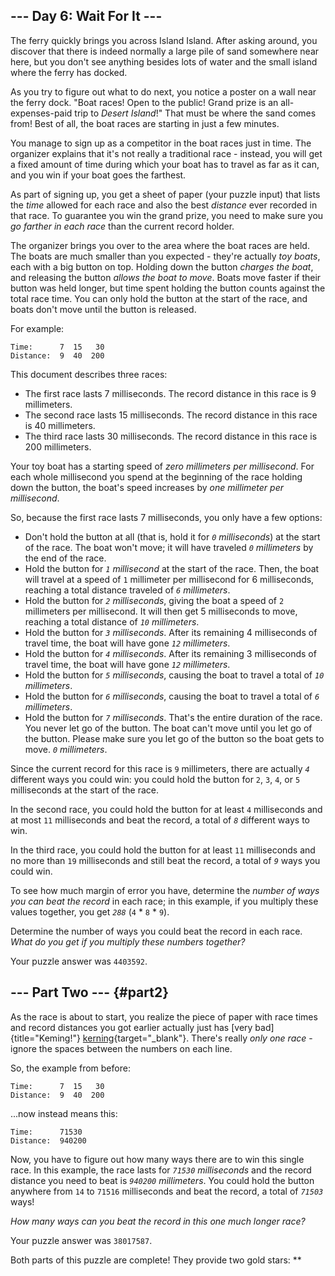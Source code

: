## \-\-- Day 6: Wait For It \-\--

The ferry quickly brings you across Island Island. After asking around,
you discover that there is indeed normally a large pile of sand
somewhere near here, but you don\'t see anything besides lots of water
and the small island where the ferry has docked.

As you try to figure out what to do next, you notice a poster on a wall
near the ferry dock. \"Boat races! Open to the public! Grand prize is an
all-expenses-paid trip to *Desert Island*!\" That must be where the sand
comes from! Best of all, the boat races are starting in just a few
minutes.

You manage to sign up as a competitor in the boat races just in time.
The organizer explains that it\'s not really a traditional race -
instead, you will get a fixed amount of time during which your boat has
to travel as far as it can, and you win if your boat goes the farthest.

As part of signing up, you get a sheet of paper (your puzzle input) that
lists the *time* allowed for each race and also the best *distance* ever
recorded in that race. To guarantee you win the grand prize, you need to
make sure you *go farther in each race* than the current record holder.

The organizer brings you over to the area where the boat races are held.
The boats are much smaller than you expected - they\'re actually *toy
boats*, each with a big button on top. Holding down the button *charges
the boat*, and releasing the button *allows the boat to move*. Boats
move faster if their button was held longer, but time spent holding the
button counts against the total race time. You can only hold the button
at the start of the race, and boats don\'t move until the button is
released.

For example:

    Time:      7  15   30
    Distance:  9  40  200

This document describes three races:

-   The first race lasts 7 milliseconds. The record distance in this
    race is 9 millimeters.
-   The second race lasts 15 milliseconds. The record distance in this
    race is 40 millimeters.
-   The third race lasts 30 milliseconds. The record distance in this
    race is 200 millimeters.

Your toy boat has a starting speed of *zero millimeters per
millisecond*. For each whole millisecond you spend at the beginning of
the race holding down the button, the boat\'s speed increases by *one
millimeter per millisecond*.

So, because the first race lasts 7 milliseconds, you only have a few
options:

-   Don\'t hold the button at all (that is, hold it for *`0`
    milliseconds*) at the start of the race. The boat won\'t move; it
    will have traveled *`0` millimeters* by the end of the race.
-   Hold the button for *`1` millisecond* at the start of the race.
    Then, the boat will travel at a speed of `1` millimeter per
    millisecond for 6 milliseconds, reaching a total distance traveled
    of *`6` millimeters*.
-   Hold the button for *`2` milliseconds*, giving the boat a speed of
    `2` millimeters per millisecond. It will then get 5 milliseconds to
    move, reaching a total distance of *`10` millimeters*.
-   Hold the button for *`3` milliseconds*. After its remaining 4
    milliseconds of travel time, the boat will have gone *`12`
    millimeters*.
-   Hold the button for *`4` milliseconds*. After its remaining 3
    milliseconds of travel time, the boat will have gone *`12`
    millimeters*.
-   Hold the button for *`5` milliseconds*, causing the boat to travel a
    total of *`10` millimeters*.
-   Hold the button for *`6` milliseconds*, causing the boat to travel a
    total of *`6` millimeters*.
-   Hold the button for *`7` milliseconds*. That\'s the entire duration
    of the race. You never let go of the button. The boat can\'t move
    until you let go of the button. Please make sure you let go of the
    button so the boat gets to move. *`0` millimeters*.

Since the current record for this race is `9` millimeters, there are
actually *`4`* different ways you could win: you could hold the button
for `2`, `3`, `4`, or `5` milliseconds at the start of the race.

In the second race, you could hold the button for at least `4`
milliseconds and at most `11` milliseconds and beat the record, a total
of *`8`* different ways to win.

In the third race, you could hold the button for at least `11`
milliseconds and no more than `19` milliseconds and still beat the
record, a total of *`9`* ways you could win.

To see how much margin of error you have, determine the *number of ways
you can beat the record* in each race; in this example, if you multiply
these values together, you get *`288`* (`4` \* `8` \* `9`).

Determine the number of ways you could beat the record in each race.
*What do you get if you multiply these numbers together?*

Your puzzle answer was `4403592`.

## \-\-- Part Two \-\-- {#part2}

As the race is about to start, you realize the piece of paper with race
times and record distances you got earlier actually just has [very
bad]{title="Keming!"}
[kerning](https://en.wikipedia.org/wiki/Kerning){target="_blank"}.
There\'s really *only one race* - ignore the spaces between the numbers
on each line.

So, the example from before:

    Time:      7  15   30
    Distance:  9  40  200

\...now instead means this:

    Time:      71530
    Distance:  940200

Now, you have to figure out how many ways there are to win this single
race. In this example, the race lasts for *`71530` milliseconds* and the
record distance you need to beat is *`940200` millimeters*. You could
hold the button anywhere from `14` to `71516` milliseconds and beat the
record, a total of *`71503`* ways!

*How many ways can you beat the record in this one much longer race?*

Your puzzle answer was `38017587`.

Both parts of this puzzle are complete! They provide two gold stars:
\*\*

